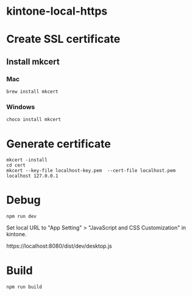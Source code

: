 # kintone-local-https

# Create SSL certificate

## Install mkcert

### Mac

```
brew install mkcert
```

### Windows

```
choco install mkcert
```

# Generate certificate

```
mkcert -install
cd cert
mkcert --key-file localhost-key.pem  --cert-file localhost.pem localhost 127.0.0.1
```

# Debug

```
npm run dev
```

Set local URL to "App Setting" > "JavaScript and CSS Customization" in kintone.

https://localhost:8080/dist/dev/desktop.js

# Build

```
npm run build
```
